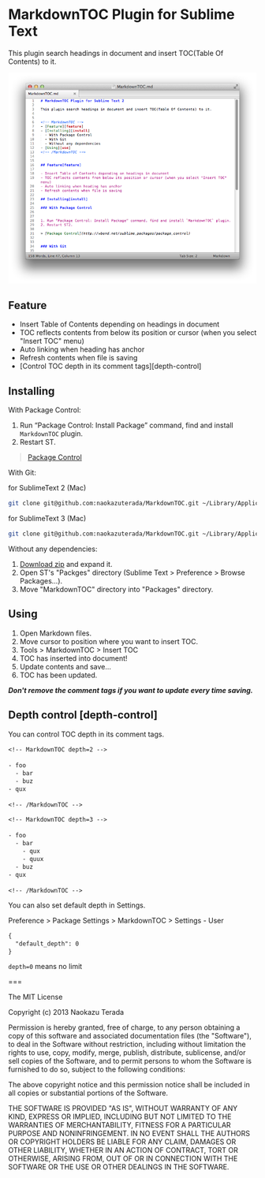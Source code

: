 # MarkdownTOC Plugin for Sublime Text

This plugin search headings in document and insert TOC(Table Of Contents) to it.

![](./capture.png)

## Feature

- Insert Table of Contents depending on headings in document
- TOC reflects contents from below its position or cursor (when you select "Insert TOC" menu)
- Auto linking when heading has anchor
- Refresh contents when file is saving
- [Control TOC depth in its comment tags][depth-control]

## Installing

With Package Control:


1. Run “Package Control: Install Package” command, find and install `MarkdownTOC` plugin.
2. Restart ST.

> [Package Control](http://wbond.net/sublime_packages/package_control)


With Git:

for SublimeText 2 (Mac)
```sh
git clone git@github.com:naokazuterada/MarkdownTOC.git ~/Library/Application\ Support/Sublime\ Text\ 2/Packages/MarkdownTOC
```

for SublimeText 3 (Mac)
```sh
git clone git@github.com:naokazuterada/MarkdownTOC.git ~/Library/Application\ Support/Sublime\ Text\ 3/Packages/MarkdownTOC
```

Without any dependencies:

1. [Download zip](https://github.com/naokazuterada/MarkdownTOC/archive/master.zip) and expand it.
2. Open ST's "Packges" directory (Sublime Text > Preference > Browse Packages...).
3. Move "MarkdownTOC" directory into "Packages" directory.


## Using

1. Open Markdown files.
2. Move cursor to position where you want to insert TOC.
3. Tools > MarkdownTOC > Insert TOC
4. TOC has inserted into document!
5. Update contents and save...
6. TOC has been updated.

***Don't remove the comment tags if you want to update every time saving.***

## Depth control [depth-control]

You can control TOC depth in its comment tags.

```
<!-- MarkdownTOC depth=2 -->

- foo
  - bar
  - buz
- qux

<!-- /MarkdownTOC -->
```
```
<!-- MarkdownTOC depth=3 -->

- foo
  - bar
    - qux
    - quux
  - buz
- qux

<!-- /MarkdownTOC -->
```

You can also set default depth in Settings.

Preference > Package Settings > MarkdownTOC > Settings - User

```
{
  "default_depth": 0
}
```

`depth=0` means no limit

===

The MIT License

Copyright (c) 2013 Naokazu Terada

Permission is hereby granted, free of charge, to any person obtaining a copy of this software and associated documentation files (the "Software"), to deal in the Software without restriction, including without limitation the rights to use, copy, modify, merge, publish, distribute, sublicense, and/or sell copies of the Software, and to permit persons to whom the Software is furnished to do so, subject to the following conditions:

The above copyright notice and this permission notice shall be included in all copies or substantial portions of the Software.

THE SOFTWARE IS PROVIDED "AS IS", WITHOUT WARRANTY OF ANY KIND, EXPRESS OR IMPLIED, INCLUDING BUT NOT LIMITED TO THE WARRANTIES OF MERCHANTABILITY, FITNESS FOR A PARTICULAR PURPOSE AND NONINFRINGEMENT. IN NO EVENT SHALL THE AUTHORS OR COPYRIGHT HOLDERS BE LIABLE FOR ANY CLAIM, DAMAGES OR OTHER LIABILITY, WHETHER IN AN ACTION OF CONTRACT, TORT OR OTHERWISE, ARISING FROM, OUT OF OR IN CONNECTION WITH THE SOFTWARE OR THE USE OR OTHER DEALINGS IN THE SOFTWARE.
